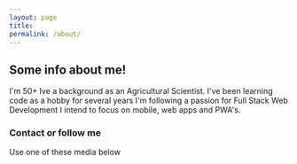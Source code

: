```yaml
---
layout: page
title: 
permalink: /about/
---
```


## Some info about me!

I'm 50+ 
Ive a background as an Agricultural Scientist. 
I've been learning code as a hobby for several years
I'm following a passion for Full Stack Web Development 
I intend to focus on mobile, web apps and PWA's.

### Contact or follow me

Use one of these media below
